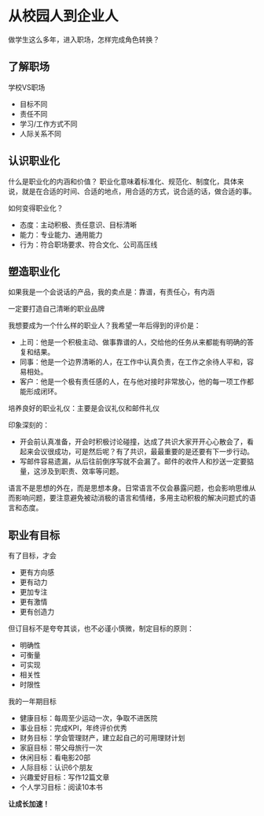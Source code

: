 # 从校园人到企业人

做学生这么多年，进入职场，怎样完成角色转换？

## 了解职场
学校VS职场
* 目标不同
* 责任不同
* 学习/工作方式不同
* 人际关系不同

## 认识职业化
什么是职业化的内涵和价值？
职业化意味着标准化、规范化、制度化，具体来说，就是在合适的时间、合适的地点，用合适的方式，说合适的话，做合适的事。

如何变得职业化？
* 态度：主动积极、责任意识、目标清晰
* 能力：专业能力、通用能力
* 行为：符合职场要求、符合文化、公司高压线

## 塑造职业化
如果我是一个会说话的产品，我的卖点是：靠谱，有责任心，有内涵

一定要打造自己清晰的职业品牌

我想要成为一个什么样的职业人？我希望一年后得到的评价是：
* 上司：他是一个积极主动、做事靠谱的人，交给他的任务从来都能有明确的答复和结果。
* 同事：他是一个边界清晰的人，在工作中认真负责，在工作之余待人平和，容易相处。
* 客户：他是一个极有责任感的人，在与他对接时非常放心，他的每一项工作都能形成闭环。

培养良好的职业礼仪：主要是会议礼仪和邮件礼仪

印象深刻的：
* 开会前认真准备，开会时积极讨论碰撞，达成了共识大家开开心心散会了，看起来会议很成功，可是然后呢？有了共识，最最重要的是还要有下一步行动。
* 写邮件容易遗漏，从后往前倒序写就不会漏了。邮件的收件人和抄送一定要掂量，这涉及到职责、效率等问题。

语言不是思想的外在，而是思想本身。日常语言不仅会暴露问题，也会影响思维从而影响问题，要注意避免被动消极的语言和情绪，多用主动积极的解决问题式的语言和态度。

## 职业有目标
有了目标，才会
* 更有方向感
* 更有动力
* 更加专注
* 更有激情
* 更有创造力

但订目标不是夸夸其谈，也不必谨小慎微，制定目标的原则：
* 明确性
* 可衡量
* 可实现
* 相关性
* 时限性

我的一年期目标
* 健康目标：每周至少运动一次，争取不进医院
* 事业目标：完成KPI，年终评价优秀
* 财务目标：学会管理财产，建立起自己的可用理财计划
* 家庭目标：带父母旅行一次
* 休闲目标：看电影20部
* 人际目标：认识6个朋友
* 兴趣爱好目标：写作12篇文章
* 个人学习目标：阅读10本书

**让成长加速！**
